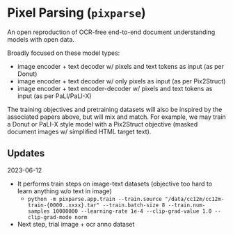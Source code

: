 # Pixel Parsing (`pixparse`)

An open reproduction of OCR-free end-to-end document understanding models with open data.

Broadly focused on these model types:
* image encoder + text decoder w/ pixels and text tokens as input (as per Donut)
* image encoder + text decoder w/ only pixels as input (as per Pix2Struct)
* image encoder + text encoder-decoder w/ pixels and text tokens as input (as per PaLI/PaLI-X)

The training objectives and pretraining datasets will also be inspired by the associated papers above, but will mix and match. For example, we may train a Donut or PaLI-X style model with a Pix2Struct objective (masked document images w/ simplified HTML target text).

## Updates

2023-06-12
* It performs train steps on image-text datasets (objective too hard to learn anything w/o text in image)
  * `python -m pixparse.app.train --train.source "/data/cc12m/cc12m-train-{0000..xxxx}.tar" --train.batch-size 8 --train.num-samples 10000000 --learning-rate 1e-4 --clip-grad-value 1.0 --clip-grad-mode norm`
* Next step, trial image + ocr anno dataset 